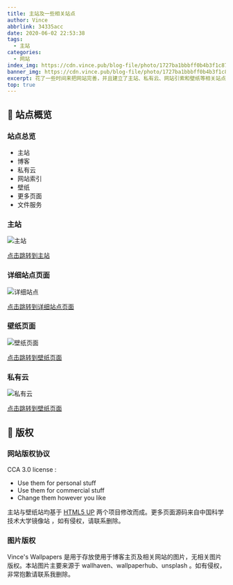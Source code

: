```yaml
---
title: 主站及一些相关站点
author: Vince
abbrlink: 34335acc
date: 2020-06-02 22:53:38
tags:
  - 主站
categories:
  - 网站
index_img: https://cdn.vince.pub/blog-file/photo/1727ba1bbbff0b4b3f1c8714f983014d0deef37a.jpg
banner_img: https://cdn.vince.pub/blog-file/photo/1727ba1bbbff0b4b3f1c8714f983014d0deef37a.jpg
excerpt: 花了一些时间来把网站完善，并且建立了主站、私有云、网站引索和壁纸等相关站点。
top: true
---
```


## 🚀 站点概览

### 站点总览

- 主站
- 博客
- 私有云
- 网站索引
- 壁纸
- 更多页面
- 文件服务

### 主站

![主站](http://cdn.vince.pub/blog-file/photo/2020-06-02213425.png)

[点击跳转到主站](https://www.vince.pub)

### 详细站点页面

![详细站点](http://cdn.vince.pub/blog-file/photo/2020-06-02213523.png)

[点击跳转到详细站点页面](https://www.vince.pub/more)

### 壁纸页面

![壁纸页面](http://cdn.vince.pub/blog-file/photo/2020-06-02213620.png)

[点击跳转到壁纸页面](https://i.vince.pub/website/wallpapers)

### 私有云

![私有云](http://cdn.vince.pub/blog-file/photo/2020-06-02213712.png)

[点击跳转到壁纸页面](https://i.vince.pub/website/wallpapers)

## 🍉 版权

### 网站版权协议

CCA 3.0 license :

- Use them for personal stuff
- Use them for commercial stuff
- Change them however you like

主站与壁纸站均基于 [HTML5 UP](https://html5up.net/) 两个项目修改而成。更多页面源码来自中国科学技术大学镜像站 ，如有侵权，请联系删除。

### 图片版权

Vince's Wallpapers 是用于存放使用于博客主页及相关网站的图片，无相关图片版权。本站图片主要来源于 wallhaven、wallpaperhub、unsplash 。如有侵权，非常抱歉请联系我删除。